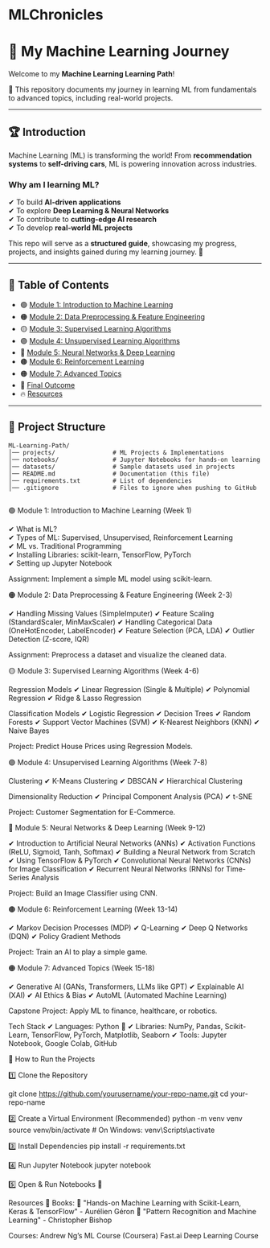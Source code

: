 # MLChronicles


# 🚀 My Machine Learning Journey  

Welcome to my **Machine Learning Learning Path**! 

🌟 This repository documents my journey in learning ML from fundamentals to advanced topics, including real-world projects.  

---

## 🏆 Introduction  
  Machine Learning (ML) is transforming the world! From **recommendation systems** to **self-driving cars**, ML is powering innovation across industries.  

### Why am I learning ML?  
✔ To build **AI-driven applications**  
✔ To explore **Deep Learning & Neural Networks**  
✔ To contribute to **cutting-edge AI research**  
✔ To develop **real-world ML projects**  

This repo will serve as a **structured guide**, showcasing my progress, projects, and insights gained during my learning journey. 🚀  

---

## 🔗 Table of Contents  
- 🟢 [Module 1: Introduction to Machine Learning](#module-1-introduction-to-machine-learning-week-1)  
- 🟠 [Module 2: Data Preprocessing & Feature Engineering](#module-2-data-preprocessing--feature-engineering-week-2-3)  
- 🟡 [Module 3: Supervised Learning Algorithms](#module-3-supervised-learning-algorithms-week-4-6)  
- 🟣 [Module 4: Unsupervised Learning Algorithms](#module-4-unsupervised-learning-algorithms-week-7-8)  
- 🔵 [Module 5: Neural Networks & Deep Learning](#module-5-neural-networks--deep-learning-week-9-12)  
- 🟤 [Module 6: Reinforcement Learning](#module-6-reinforcement-learning-week-13-14)  
- 🟠 [Module 7: Advanced Topics](#module-7-advanced-topics-week-15-18)  
- 🎯 [Final Outcome](#final-outcome)  
- 🔥 [Resources](#resources)  

---

## 📂 Project Structure  
```plaintext
ML-Learning-Path/
│── projects/                # ML Projects & Implementations  
│── notebooks/               # Jupyter Notebooks for hands-on learning  
│── datasets/                # Sample datasets used in projects  
│── README.md                # Documentation (this file)  
│── requirements.txt         # List of dependencies  
│── .gitignore               # Files to ignore when pushing to GitHub  


```
🟢 Module 1: Introduction to Machine Learning (Week 1)


  ✔ What is ML? <br>
  ✔ Types of ML: Supervised, Unsupervised, Reinforcement Learning <br>
  ✔ ML vs. Traditional Programming <br>
  ✔ Installing Libraries: scikit-learn, TensorFlow, PyTorch <br>
  ✔ Setting up Jupyter Notebook

Assignment: Implement a simple ML model using scikit-learn.

🟠 Module 2: Data Preprocessing & Feature Engineering (Week 2-3)


✔ Handling Missing Values (SimpleImputer)
✔ Feature Scaling (StandardScaler, MinMaxScaler)
✔ Handling Categorical Data (OneHotEncoder, LabelEncoder)
✔ Feature Selection (PCA, LDA)
✔ Outlier Detection (Z-score, IQR)

 Assignment: Preprocess a dataset and visualize the cleaned data.

🟡 Module 3: Supervised Learning Algorithms (Week 4-6)


 Regression Models
✔ Linear Regression (Single & Multiple)
✔ Polynomial Regression
✔ Ridge & Lasso Regression

 Classification Models
✔ Logistic Regression
✔ Decision Trees
✔ Random Forests
✔ Support Vector Machines (SVM)
✔ K-Nearest Neighbors (KNN)
✔ Naive Bayes

 Project: Predict House Prices using Regression Models.

🟣 Module 4: Unsupervised Learning Algorithms (Week 7-8)


 Clustering
✔ K-Means Clustering
✔ DBSCAN
✔ Hierarchical Clustering

 Dimensionality Reduction
✔ Principal Component Analysis (PCA)
✔ t-SNE

 Project: Customer Segmentation for E-Commerce.

🔵 Module 5: Neural Networks & Deep Learning (Week 9-12)


✔ Introduction to Artificial Neural Networks (ANNs)
✔ Activation Functions (ReLU, Sigmoid, Tanh, Softmax)
✔ Building a Neural Network from Scratch
✔ Using TensorFlow & PyTorch
✔ Convolutional Neural Networks (CNNs) for Image Classification
✔ Recurrent Neural Networks (RNNs) for Time-Series Analysis

 Project: Build an Image Classifier using CNN.

🟤 Module 6: Reinforcement Learning (Week 13-14)


✔ Markov Decision Processes (MDP)
✔ Q-Learning
✔ Deep Q Networks (DQN)
✔ Policy Gradient Methods

 Project: Train an AI to play a simple game.

🟠 Module 7: Advanced Topics (Week 15-18)


✔ Generative AI (GANs, Transformers, LLMs like GPT)
✔ Explainable AI (XAI)
✔ AI Ethics & Bias
✔ AutoML (Automated Machine Learning)

 Capstone Project: Apply ML to finance, healthcare, or robotics.

 Tech Stack
✔ Languages: Python 🐍
✔ Libraries: NumPy, Pandas, Scikit-Learn, TensorFlow, PyTorch, Matplotlib, Seaborn
✔ Tools: Jupyter Notebook, Google Colab, GitHub


🚀 How to Run the Projects

1️⃣ Clone the Repository

git clone https://github.com/yourusername/your-repo-name.git
cd your-repo-name

2️⃣ Create a Virtual Environment (Recommended)
python -m venv venv
source venv/bin/activate  # On Windows: venv\Scripts\activate

3️⃣ Install Dependencies
pip install -r requirements.txt

4️⃣ Run Jupyter Notebook
jupyter notebook


5️⃣ Open & Run Notebooks 📖


 Resources
📖 Books:
📗 "Hands-on Machine Learning with Scikit-Learn, Keras & TensorFlow" - Aurélien Géron
📙 "Pattern Recognition and Machine Learning" - Christopher Bishop

 Courses:
 Andrew Ng’s ML Course (Coursera)
 Fast.ai Deep Learning Course
